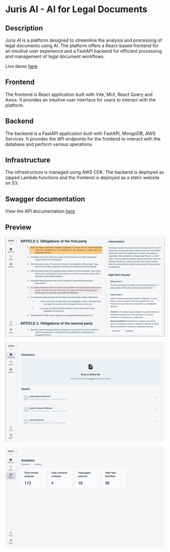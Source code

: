 # Juris AI - AI for Legal Documents

## Description

Juris AI is a platform designed to streamline the analysis and processing of legal documents using AI. The platform offers a React-based frontend for an intuitive user experience and a FastAPI backend for efficient processing and management of legal document workflows.

Live demo [here](https://jurisai.gowthan.io)

## Frontend

The frontend is React application built with Vite, MUI, React Query and Axios. It provides an intuitive user interface for users to interact with the platform.

## Backend

The backend is a FastAPI application built with FastAPI, MongoDB, AWS Services. It provides the API endpoints for the frontend to interact with the database and perform various operations.

## Infrastructure

The infrastructure is managed using AWS CDK. The backend is deployed as zipped Lambda functions and the frontend is deployed as a static website on S3.

## Swagger documentation

View the API documentation [here](https://api.jurisai.gowthan.io/docs)

## Preview

![Preview](https://github.com/gowth6m/juris-ai/blob/main/frontend/public/preview/preview_1.png)

![Preview](https://github.com/gowth6m/juris-ai/blob/main/frontend/public/preview/preview_2.png)

![Preview](https://github.com/gowth6m/juris-ai/blob/main/frontend/public/preview/preview_3.png)
